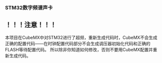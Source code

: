 ### STM32数字频谱声卡
## ！！！注意！！！
本项目在CubeMX中对STM32进行了超频，重新生成代码时，CubeMX不会生成正确的配置代码——在时钟配置代码部分不会生成调压器初始化代码和正确的FLASH等待配置代码。
所以除非你知道如何修改，否则不要用CubeMX配置并重新生成代码。
